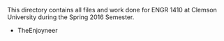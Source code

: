 This directory contains all files and work done for ENGR 1410 at Clemson University
during the Spring 2016 Semester.

- TheEnjoyneer
